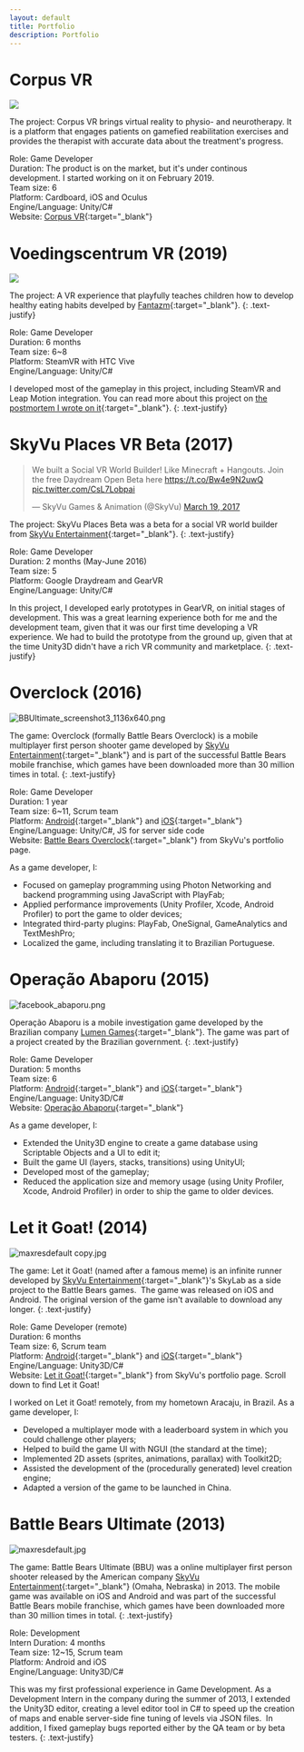 ```yaml
---
layout: default
title: Portfolio
description: Portfolio
---
```

# Corpus VR

![](assets/images/corpus.png)

The project: Corpus VR brings virtual reality to physio- and neurotherapy. It is a platform that engages patients on gamefied reabilitation exercises and provides the therapist with accurate data about the treatment's progress.  


Role: Game Developer  
Duration: The product is on the market, but it's under continous development. I started working on it on February 2019.  
Team size: 6  
Platform: Cardboard, iOS and Oculus  
Engine/Language: Unity/C#  
Website: [Corpus VR](https://www.corpusvr.com){:target="_blank"}


# Voedingscentrum VR (2019)

![](assets/images/vc.png)

The project: A VR experience that playfully teaches children how to develop healthy eating habits develped by [Fantazm](https://www.fantazm.com){:target="_blank"}.
{: .text-justify}

Role: Game Developer  
Duration: 6 months  
Team size: 6~8  
Platform: SteamVR with HTC Vive  
Engine/Language: Unity/C#  

I developed most of the gameplay in this project, including SteamVR and Leap Motion integration. You can read more about this project on [the postmortem I wrote on it](https://sometimesicode.wordpress.com/2019/07/29/postmorten-developing-an-educational-kiosk-vr-game-for-windows-mixed-reality/){:target="_blank"}.
{: .text-justify}

# SkyVu Places VR Beta (2017)

<blockquote class="twitter-tweet"><p lang="en" dir="ltr">We built a Social VR World Builder! Like Minecraft + Hangouts. Join the free Daydream Open Beta here <a href="https://t.co/Bw4e9N2uwQ">https://t.co/Bw4e9N2uwQ</a> <a href="https://t.co/CsL7Lobpai">pic.twitter.com/CsL7Lobpai</a></p>&mdash; SkyVu Games &amp; Animation (@SkyVu) <a href="https://twitter.com/SkyVu/status/843529301073022980?ref_src=twsrc%5Etfw">March 19, 2017</a></blockquote> <script async src="https://platform.twitter.com/widgets.js" charset="utf-8"></script>

The project: SkyVu Places Beta was a beta for a social VR world builder from [SkyVu Entertainment](http://www.skyvu.net){:target="_blank"}.
{: .text-justify}

Role: Game Developer  
Duration: 2 months (May-June 2016)  
Team size: 5  
Platform: Google Draydream and GearVR  
Engine/Language: Unity/C#  

In this project, I developed early prototypes in GearVR, on initial stages of development. This was a great learning experience both for me and the development team, given that it was our first time developing a VR experience. We had to build the prototype from the ground up, given that at the time Unity3D didn't have a rich VR community and marketplace.
{: .text-justify}

# Overclock (2016)

![BBUltimate_screenshot3_1136x640.png](assets/images/bbo.png)

The game: Overclock (formally Battle Bears Overclock) is a mobile multiplayer first person shooter game developed by [SkyVu Entertainment](http://www.skyvu.net){:target="_blank"} and is part of the successful Battle Bears mobile franchise, which games have been downloaded more than 30 million times in total.
{: .text-justify}

Role: Game Developer  
Duration: 1 year  
Team size: 6~11, Scrum team  
Platform: [Android](https://play.google.com/store/apps/details?id=net.skyvu.battlebearsultimate){:target="_blank"} and [iOS](https://itunes.apple.com/us/app/battle-bears-gold/id625394271?mt=8){:target="_blank"}  
Engine/Language: Unity/C#, JS for server side code  
Website: [Battle Bears Overclock](https://www.skyvu.net/games){:target="_blank"} from SkyVu's portfolio page.

As a game developer, I:

*   Focused on gameplay programming using Photon Networking and backend programming using JavaScript with PlayFab;
*   Applied performance improvements (Unity Profiler, Xcode, Android Profiler) to port the game to older devices;
*   Integrated third-party plugins: PlayFab, OneSignal, GameAnalytics and TextMeshPro;
*   Localized the game, including translating it to Brazilian Portuguese.

# Operação Abaporu (2015)

![facebook_abaporu.png](assets/images/abaporu.png)

Operação Abaporu is a mobile investigation game developed by the Brazilian company [Lumen Games](http://lumentech.cc){:target="_blank"}. The game was part of a project created by the Brazilian government.
{: .text-justify}

Role: Game Developer  
Duration: 5 months  
Team size: 6  
Platform: [Android](https://play.google.com/store/apps/details?id=cc.lumentech.operacaoabaporu){:target="_blank"} and [iOS](https://itunes.apple.com/us/app/operação-abaporu/id989934212?mt=8){:target="_blank"}  
Engine/Language: Unity3D/C#  
Website: [Operação Abaporu](https://lumen.games/portfolio-item/operation-abaporu/){:target="_blank"}

As a game developer, I:

*   Extended the Unity3D engine to create a game database using Scriptable Objects and a UI to edit it;
*   Built the game UI (layers, stacks, transitions) using UnityUI;
*   Developed most of the gameplay;
*   Reduced the application size and memory usage (using Unity Profiler, Xcode, Android Profiler) in order to ship the game to older devices.

# Let it Goat! (2014)

![maxresdefault copy.jpg](assets/images/goat.jpg)

The game: Let it Goat! (named after a famous meme) is an infinite runner developed by [SkyVu Entertainment](http://www.skyvu.net){:target="_blank"}'s SkyLab as a side project to the Battle Bears games.  The game was released on iOS and Android. The original version of the game isn't available to download any longer.
{: .text-justify}

Role: Game Developer (remote)  
Duration: 6 months  
Team size: 6, Scrum team  
Platform: [Android](https://play.google.com/store/apps/details?id=net.skyvu.letitgoat1){:target="_blank"} and [iOS](http://goo.gl/mUtQBL){:target="_blank"}  
Engine/Language: Unity3D/C#  
Website: [Let it Goat!](https://www.skyvu.net/games){:target="_blank"} from SkyVu's portfolio page. Scroll down to find Let it Goat!

I worked on Let it Goat! remotely, from my hometown Aracaju, in Brazil. As a game developer, I:

*   Developed a multiplayer mode with a leaderboard system in which you could challenge other players;
*   Helped to build the game UI with NGUI (the standard at the time);
*   Implemented 2D assets (sprites, animations, parallax) with Toolkit2D;
*   Assisted the development of the (procedurally generated) level creation engine;
*   Adapted a version of the game to be launched in China.

# Battle Bears Ultimate  (2013)

![maxresdefault.jpg](assets/images/bbu.jpg)

The game: Battle Bears Ultimate (BBU) was a online multiplayer first person shooter released by the American company [SkyVu Entertainment](http://www.skyvu.net){:target="_blank"} (Omaha, Nebraska) in 2013\. The mobile game was available on iOS and Android and was part of the successful Battle Bears mobile franchise, which games have been downloaded more than 30 million times in total.
{: .text-justify}

Role: Development  
Intern Duration: 4 months  
Team size: 12~15, Scrum team  
Platform: Android and iOS  
Engine/Language: Unity3D/C#  

This was my first professional experience in Game Development. As a Development Intern in the company during the summer of 2013, I extended the Unity3D editor, creating a level editor tool in C# to speed up the creation of maps and enable server-side fine tuning of levels via JSON files.  In addition, I fixed gameplay bugs reported either by the QA team or by beta testers.
{: .text-justify}
